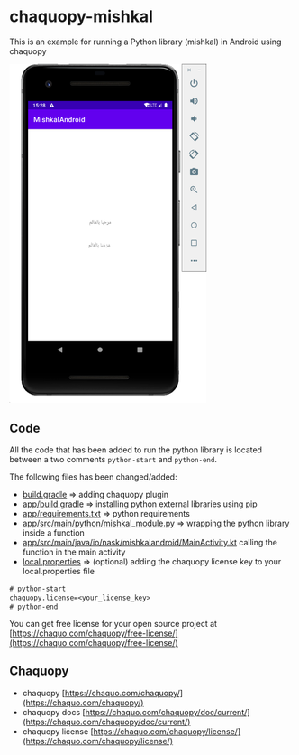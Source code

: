 # chaquopy-mishkal

This is an example for running a Python library (mishkal) in Android using chaquopy

<p align="left">
  <img src="screenshot.png" width="350" title="screenshot" alt="screenshot">
</p>

## Code

All the code that has been added to run the python library is located between a two comments `python-start`
and `python-end`.

The following files has been changed/added:

- [build.gradle](build.gradle) => adding chaquopy plugin
- [app/build.gradle](app/build.gradle) => installing python external libraries using pip
- [app/requirements.txt](app/requirements.txt) => python requirements
- [app/src/main/python/mishkal_module.py](app/src/main/python/mishkal_module.py) => wrapping the python library inside a
  function
- [app/src/main/java/io/nask/mishkalandroid/MainActivity.kt](app/src/main/java/io/nask/mishkalandroid/MainActivity.kt)
  calling the function in the main activity
- [local.properties](local.properties) => (optional) adding the chaquopy license key to your local.properties file

```
# python-start
chaquopy.license=<your_license_key>
# python-end 
```

You can get free license for your open source project
at [https://chaquo.com/chaquopy/free-license/](https://chaquo.com/chaquopy/free-license/)

## Chaquopy

- chaquopy [https://chaquo.com/chaquopy/](https://chaquo.com/chaquopy/)
- chaquopy docs [https://chaquo.com/chaquopy/doc/current/](https://chaquo.com/chaquopy/doc/current/)
- chaquopy license [https://chaquo.com/chaquopy/license/](https://chaquo.com/chaquopy/license/)


